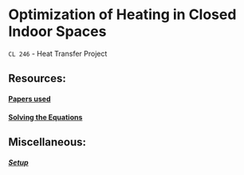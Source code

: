 <!-- markdownlint-disable MD001 -->
# Optimization of Heating in Closed Indoor Spaces

`CL 246` - Heat Transfer Project

## Resources:

#### [Papers used](/docs/papers/Experimental_validation_of_a_thermal_mod.pdf)

#### [Solving the Equations](/code/)

## Miscellaneous:

#### [*Setup*](/docs/setup/README.md)
